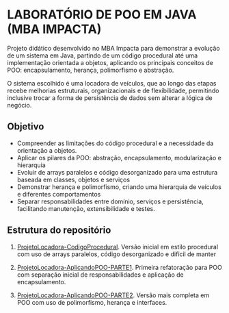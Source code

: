 # LABORATÓRIO DE POO EM JAVA (MBA IMPACTA)

Projeto didático desenvolvido no MBA Impacta para demonstrar a evolução de um sistema em Java, partindo de um código procedural até uma implementação orientada a objetos, aplicando os principais conceitos de POO: encapsulamento, herança, polimorfismo e abstração.

O sistema escolhido é uma locadora de veículos, que ao longo das etapas recebe melhorias estruturais, organizacionais e de flexibilidade, permitindo inclusive trocar a forma de persistência de dados sem alterar a lógica de negócio.

## Objetivo

- Compreender as limitações do código procedural e a necessidade da orientação a objetos.
- Aplicar os pilares da POO: abstração, encapsulamento, modularização e hierarquia
- Evoluir de arrays paralelos e código desorganizado para uma estrutura baseada em classes, objetos e serviços
- Demonstrar herança e polimorfismo, criando uma hierarquia de veículos e diferentes comportamentos
- Separar responsabilidades entre domínio, serviços e persistência, facilitando manutenção, extensibilidade e testes.

## Estrutura do repositório

1. [ProjetoLocadora-CodigoProcedural](./ProjetoLocadora-CodigoProcedural). Versão inicial em estilo procedural com uso de arrays paralelos, código desorganizado e difícil de manter

2. [ProjetoLocadora-AplicandoPOO-PARTE1](./ProjetoLocadora-AplicandoPOO-PARTE1). Primeira refatoração para POO com separação inicial de responsabilidades e aplicação de encapsulamento.

3. [ProjetoLocadora-AplicandoPOO-PARTE2](./ProjetoLocadora-AplicandoPOO-PARTE2). Versão mais completa em POO com uso de polimorfismo, herança e interfaces.
